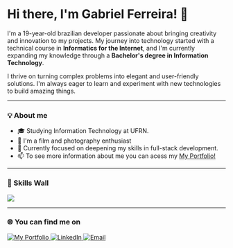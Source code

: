 # Hi there, I'm Gabriel Ferreira! 👋

I'm a 19-year-old brazilian developer passionate about bringing creativity and innovation to my projects. My journey into technology started with a technical course in **Informatics for the Internet**, and I'm currently expanding my knowledge through a **Bachelor's degree in Information Technology**.

I thrive on turning complex problems into elegant and user-friendly solutions. I'm always eager to learn and experiment with new technologies to build amazing things.

---

### 💡 About me

- 🎓 Studying Information Technology at UFRN.
- 🎥 I'm a film and photography enthusiast
- 🌱 Currently focused on deepening my skills in full-stack development.
- 📫 To see more information about me you can acess my <a href="https://gabsf-portfolio.vercel.app" target="_blank">My Portfolio!</a>

---

### 🚀 Skills Wall

<p align="left">
  <a href="https://skillicons.dev">
    <img src="https://skillicons.dev/icons?i=html,css,javascript,typescript,react,nodejs,tailwind,python,dotnet,cs,git,vscode,visualstudio,vite,figma,prisma,mysql,postgresql,azure,ps" />
  </a>
</p>

---

### 🌐 You can find me on

<p align="left">
  <a href="https://gabsf-portfolio.vercel.app" target="_blank">
    <img src="https://img.shields.io/badge/My%20Portfolio-0A1D3E?style=for-the-badge&logo=website&logoColor=white" alt="My Portfolio">
  </a>
  <a href="https://www.linkedin.com/in/gabes-ferreira/" target="_blank">
    <img src="https://img.shields.io/badge/LinkedIn-0077B5?style=for-the-badge&logo=linkedin&logoColor=white" alt="LinkedIn">
  </a>
  <a href="mailto:gabesferreira15@gmail.com" target="_blank">
    <img src="https://img.shields.io/badge/Email-D14836?style=for-the-badge&logo=gmail&logoColor=white" alt="Email">
  </a>
</p>
